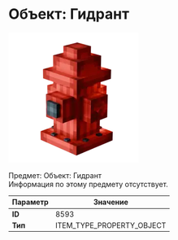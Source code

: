 # Объект: Гидрант

![Item Image](../img/8593.webp?raw=true)

Предмет: Объект: Гидрант<br>Информация по этому предмету отсутствует.


| Параметр | Значение |
|----------|----------|
| **ID** | 8593 |
| **Тип** | ITEM_TYPE_PROPERTY_OBJECT |

